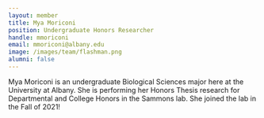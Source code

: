 ```yaml
---
layout: member
title: Mya Moriconi
position: Undergraduate Honors Researcher
handle: mmoriconi
email: mmoriconi@albany.edu
image: /images/team/flashman.png
alumni: false
---
```


Mya Moriconi is an undergraduate Biological Sciences major here at the University at Albany. She is performing her Honors Thesis research for Departmental and College Honors in the Sammons lab. She joined the lab in the Fall of 2021!